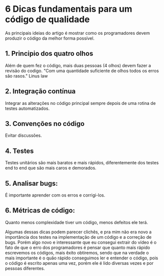 # 6 Dicas fundamentais para um código de qualidade

As principais ideias do artigo é mostrar como os programadores devem produzir o código da melhor forma possível. 

## 1. Principio dos quatro olhos
 Além de quem fez o código, mais duas pessoas (4 olhos) devem fazer a revisão do codigo.
"Com uma quantidade suficiente de olhos todos os erros são rasos." Linus law

## 2. Integração contínua
Integrar as alterações no código principal sempre depois de uma rotina de testes automatizados.

## 3. Convenções no código
Evitar discussões.

## 4. Testes
Testes unitários são mais baratos e mais rápidos, diferentemente dos testes end to end que são mais caros e demorados.

## 5. Analisar bugs:
É importante aprender com os erros e corrigi-los.

## 6. Métricas de código:
Quanto menos complexidade tiver um código, menos defeitos ele terá.

Algumas dessas dicas podem parecer clichês, e pra mim não era novo a importância dos testes na implementação de um código e a correção de bugs. Porém algo novo e interessante que eu consegui extrair do vídeo é o fato de que o erro dos programadores é pensar que quanto mais rápido escrevemos os códigos, mais êxito obtiremos, sendo que na verdade o mais importante é o quão rápido conseguimos ler e entender o código, pois o código é escrito apenas uma vez, porém ele é lido diversas vezes e por pessoas diferentes.
